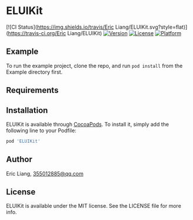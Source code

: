 # ELUIKit

[![CI Status](https://img.shields.io/travis/Eric Liang/ELUIKit.svg?style=flat)](https://travis-ci.org/Eric Liang/ELUIKit)
[![Version](https://img.shields.io/cocoapods/v/ELUIKit.svg?style=flat)](https://cocoapods.org/pods/ELUIKit)
[![License](https://img.shields.io/cocoapods/l/ELUIKit.svg?style=flat)](https://cocoapods.org/pods/ELUIKit)
[![Platform](https://img.shields.io/cocoapods/p/ELUIKit.svg?style=flat)](https://cocoapods.org/pods/ELUIKit)

## Example

To run the example project, clone the repo, and run `pod install` from the Example directory first.

## Requirements

## Installation

ELUIKit is available through [CocoaPods](https://cocoapods.org). To install
it, simply add the following line to your Podfile:

```ruby
pod 'ELUIKit'
```

## Author

Eric Liang, 355012885@qq.com

## License

ELUIKit is available under the MIT license. See the LICENSE file for more info.

